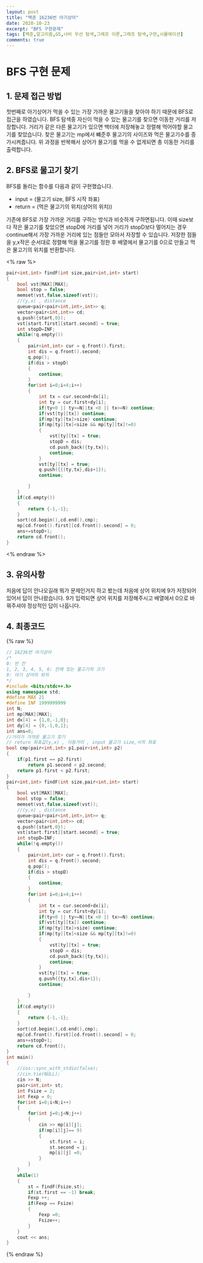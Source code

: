 ```yaml
---
layout: post
title: "백준 16236번 아기상어"
date: 2020-10-23
excerpt: "BFS 구현문제"
tags: [백준,알고리즘,G5,너비 우선 탐색,그래프 이론,그래프 탐색,구현,시뮬레이션]
comments: true
---
```

# BFS 구현 문제

## 1. 문제 접근 방법
첫번째로 아기상어가 먹을 수 있는 가장 가까운 물고기들을 찾아야 하기 때문에
BFS로 접근을 하였습니다. BFS 탐색중 자신이 먹을 수 있는 물고기를 찾으면 이동한 거리를 저장합니다. 거리가 같은 다른 물고기가 있으면 백터에 저장해놓고 정렬해
먹어야할 물고기를 찾았습니다.
찾은 물고기는 mp에서 뺴준후 물고기의 사이즈와 먹은 물고기수를 증가시켜줍니다.
위 과정을 반복해서 상어가 물고기를 먹을 수 없게되면 총 이동한 거리를 출력합니다.

## 2. BFS로 물고기 찾기
BFS를 돌리는 함수를 다음과 같이 구현했습니다.
- input = (물고기 size, BFS 시작 좌표)
- return = (먹은 물고기의 위치(상어의 위치))

기존에 BFS로 가장 가까운 거리를 구하는 방식과 비슷하게 구하면됩니다.
이때 size보다 작은 물고기를 찾았으면 stopD에 거리를 넣어 거리가 stopD보다 멀어지는 경우 continue해서 가장 가까운 거리에 있는 점들만 모아서 자장할 수 있습니다. 저장한 점들을 y,x작은 순서대로 정렬해 먹을 물고기를 정한 후 배열에서 물고기를 0으로 만들고 먹은 물고기의 위치를 반환합니다.

<% raw %>
```c++
pair<int,int> findF(int size,pair<int,int> start)
{
    bool vst[MAX][MAX];
    bool stop = false;
    memset(vst,false,sizeof(vst));
    //(y,x) , distance
    queue<pair<pair<int,int>,int>> q;
    vector<pair<int,int>> cd;
    q.push({start,0});
    vst[start.first][start.second] = true; 
    int stopD=INF;
    while(!q.empty())
    {
        pair<int,int> cur = q.front().first;
        int dis = q.front().second;
        q.pop();
        if(dis > stopD)
        {
            continue;
        }
        for(int i=0;i<4;i++)
        {
            int tx = cur.second+dx[i];
            int ty = cur.first+dy[i];
            if(ty<0 || ty>=N||tx <0 || tx>=N) continue;
            if(vst[ty][tx]) continue;
            if(mp[ty][tx]>size) continue;
            if(mp[ty][tx]<size && mp[ty][tx]!=0)
            {
                vst[ty][tx] = true;
                stopD = dis;
                cd.push_back({ty,tx});
                continue;
            }
            vst[ty][tx] = true;
            q.push({{(ty,tx},dis+1});
            continue;

        }
    }
    if(cd.empty())
    {
        return {-1,-1};
    }
    sort(cd.begin(),cd.end(),cmp);
    mp[cd.front().first][cd.front().second] = 0;
    ans+=stopD+1;
    return cd.front();
}
```

<% endraw %>
## 3. 유의사항
처음에 답이 안나오길래 뭐가 문제인거지 하고 봤는데 처음에 상어 위치에 9가 저장되어 있어서 답이 안나왔습니다. 9가 입력되면 상어 위치를 저장해주시고
배열에서 0으로 바꿔주셔야 정상적인 답이 나옵니다.


## 4. 최종코드

{% raw %}
```c++
// 16236번 아기상어
/*
0: 빈 칸
1, 2, 3, 4, 5, 6: 칸에 있는 물고기의 크기
9: 아기 상어의 위치
*/
#include <bits/stdc++.h>
using namespace std;
#define MAX 21
#define INF 1999999999
int N;
int mp[MAX][MAX];
int dx[4] = {1,0,-1,0};
int dy[4] = {0,-1,0,1};
int ans=0;
//거리가 가까운 물고기 찾기
// return 좌표값(y,x) , 이동거리 , input 물고기 size,시작 좌표
bool cmp(pair<int,int> p1,pair<int,int> p2)
{
    if(p1.first == p2.first)
        return p1.second < p2.second;
    return p1.first < p2.first;
}
pair<int,int> findF(int size,pair<int,int> start)
{
    bool vst[MAX][MAX];
    bool stop = false;
    memset(vst,false,sizeof(vst));
    //(y,x) , distance
    queue<pair<pair<int,int>,int>> q;
    vector<pair<int,int>> cd;
    q.push({start,0});
    vst[start.first][start.second] = true; 
    int stopD=INF;
    while(!q.empty())
    {
        pair<int,int> cur = q.front().first;
        int dis = q.front().second;
        q.pop();
        if(dis > stopD)
        {
            continue;
        }
        for(int i=0;i<4;i++)
        {
            int tx = cur.second+dx[i];
            int ty = cur.first+dy[i];
            if(ty<0 || ty>=N||tx <0 || tx>=N) continue;
            if(vst[ty][tx]) continue;
            if(mp[ty][tx]>size) continue;
            if(mp[ty][tx]<size && mp[ty][tx]!=0)
            {
                vst[ty][tx] = true;
                stopD = dis;
                cd.push_back({ty,tx});
                continue;
            }
            vst[ty][tx] = true;
            q.push{{ty,tx},dis+1});
            continue;

        }
    }
    if(cd.empty())
    {
        return {-1,-1};
    }
    sort(cd.begin(),cd.end(),cmp);
    mp[cd.front().first][cd.front().second] = 0;
    ans+=stopD+1;
    return cd.front();
}
int main()
{
    //ios::sync_with_stdio(false);
    //cin.tie(NULL);
    cin >> N;
    pair<int,int> st;
    int Fsize = 2;
    int Fexp = 0; 
    for(int i=0;i<N;i++)
    {
        for(int j=0;j<N;j++)
        {
            cin >> mp[i][j];
            if(mp[i][j]== 9)
            {
                st.first = i;
                st.second = j;
                mp[i][j] =0;
            }
        }
    }
    while(1)
    {
        st = findF(Fsize,st);
        if(st.first == -1) break;
        Fexp ++;
        if(Fexp == Fsize) 
        {
            Fexp =0;
            Fsize++;
        }
    }
    cout << ans;
}
```
{% endraw %}
